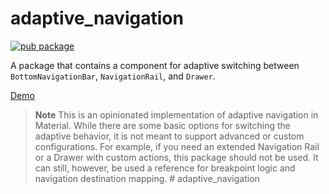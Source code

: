 # adaptive_navigation

[![pub package](https://img.shields.io/pub/v/adaptive_navigation.svg)](https://pub.dev/packages/adaptive_navigation)

A package that contains a component for adaptive switching between `BottomNavigationBar`, `NavigationRail`, and `Drawer`.

[Demo](https://adaptive-navigation.web.app/#/)

> **Note**
> This is an opinionated implementation of adaptive navigation in Material. While there are some
basic options for switching the adaptive behavior, it is not meant to support advanced or custom
configurations. For example, if you need an extended Navigation Rail or a Drawer with custom
actions, this package should not be used. It can still, however, be used a reference for breakpoint
logic and navigation destination mapping.
#   a d a p t i v e _ n a v i g a t i o n  
 